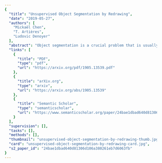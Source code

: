 ```yaml
---
{
  "title": "Unsupervised Object Segmentation by Redrawing",
  "date": "2019-05-27",
  "authors": [
    "Mickaël Chen",
    "T. Artières",
    "Ludovic Denoyer"
  ],
  "abstract": "Object segmentation is a crucial problem that is usually solved by using supervised learning approaches over very large datasets composed of both images and corresponding object masks. Since the masks have to be provided at pixel level, building such a dataset for any new domain can be very time-consuming. We present ReDO, a new model able to extract objects from images without any annotation in an unsupervised way. It relies on the idea that it should be possible to change the textures or colors of the objects without changing the overall distribution of the dataset. Following this assumption, our approach is based on an adversarial architecture where the generator is guided by an input sample: given an image, it extracts the object mask, then redraws a new object at the same location. The generator is controlled by a discriminator that ensures that the distribution of generated images is aligned to the original one. We experiment with this method on different datasets and demonstrate the good quality of extracted masks.",
  "links": [
    {
      "title": "PDF",
      "type": "pdf",
      "url": "https://arxiv.org/pdf/1905.13539.pdf"
    },
    {
      "title": "arXiv.org",
      "type": "arxiv",
      "url": "https://arxiv.org/abs/1905.13539"
    },
    {
      "title": "Semantic Scholar",
      "type": "semanticscholar",
      "url": "https://www.semanticscholar.org/paper/24bae1dbad640d81306d106a380261eb7d6063fb"
    }
  ],
  "supervision": [],
  "tasks": [],
  "methods": [],
  "thumbnail": "unsupervised-object-segmentation-by-redrawing-thumb.jpg",
  "card": "unsupervised-object-segmentation-by-redrawing-card.jpg",
  "s2_paper_id": "24bae1dbad640d81306d106a380261eb7d6063fb"
}
---
```


